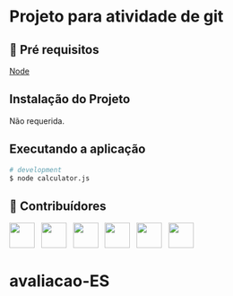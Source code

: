 # Projeto para atividade de git
 
## 🔐 Pré requisitos

<a href="https://nodejs.dev/">Node</a> &nbsp;

## Instalação do Projeto

Não requerida.

## Executando a aplicação

```bash
# development
$ node calculator.js
```

## 🤝 Contribuídores

<a href="https://github.com/angelogluz"><img src="https://github.com/angelogluz.png" width="45" height="45"></a> &nbsp;
<a href="https://github.com/omiguelgoulart"><img src="https://github.com/omiguelgoulart.png" width="45" height="45"></a> &nbsp;
<a href="https://github.com/brrunasroocha"><img src="https://github.com/brrunasroocha.png" width="45" height="45"></a> &nbsp;
<a href="https://github.com/fabianalisboa"><img src="https://github.com/fabianalisboa.png" width="45" height="45"></a> &nbsp;
<a href="https://github.com/JoaoAANgr"><img src="https://github.com/JoaoAANgr.png" width="45" height="45"></a> &nbsp;
<a href="https://github.com/Juanjapa27"><img src="https://github.com/Juanjapa27.png" width="45" height="45"></a> &nbsp;

# avaliacao-ES
